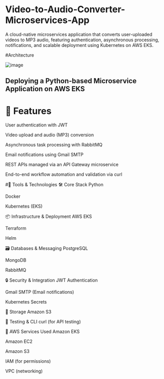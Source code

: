 # Video-to-Audio-Converter-Microservices-App
A cloud-native microservices application that converts user-uploaded videos to MP3 audio, featuring authentication, asynchronous processing, notifications, and scalable deployment using Kubernetes on AWS EKS.

#Architecture

 ![image](https://github.com/user-attachments/assets/ef712929-c667-4ddd-99c6-f9413075b1d3)

## Deploying a Python-based Microservice Application on AWS EKS

# 🚀 Features
User authentication with JWT

Video upload and audio (MP3) conversion

Asynchronous task processing with RabbitMQ

Email notifications using Gmail SMTP

REST APIs managed via an API Gateway microservice

End-to-end workflow automation and validation via curl

#🧰 Tools & Technologies
🛠️ Core Stack
Python

Docker

Kubernetes (EKS)

📦 Infrastructure & Deployment
AWS EKS

Terraform

Helm

🗃️ Databases & Messaging
PostgreSQL

MongoDB

RabbitMQ

🔒 Security & Integration
JWT Authentication

Gmail SMTP (Email notifications)

Kubernetes Secrets

📁 Storage
Amazon S3

🧪 Testing & CLI
curl (for API testing)

🧱 AWS Services Used
Amazon EKS

Amazon EC2

Amazon S3

IAM (for permissions)

VPC (networking)
